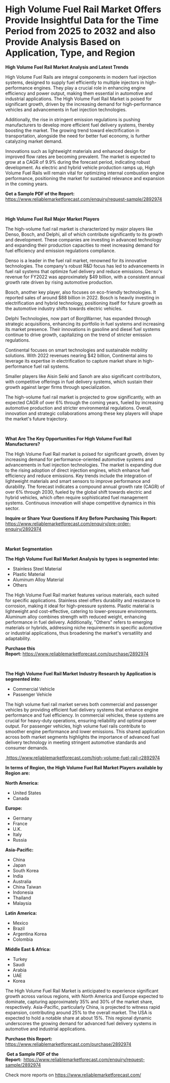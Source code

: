 <p><h1>High Volume Fuel Rail Market Offers Provide Insightful Data for the Time Period from 2025 to 2032 and also Provide Analysis Based on Application, Type, and Region</h1></p><p><strong>High Volume Fuel Rail Market Analysis and Latest Trends</strong></p>
<p><p>High Volume Fuel Rails are integral components in modern fuel injection systems, designed to supply fuel efficiently to multiple injectors in high-performance engines. They play a crucial role in enhancing engine efficiency and power output, making them essential in automotive and industrial applications. The High Volume Fuel Rail Market is poised for significant growth, driven by the increasing demand for high-performance vehicles and advancements in fuel injection technologies. </p><p>Additionally, the rise in stringent emission regulations is pushing manufacturers to develop more efficient fuel delivery systems, thereby boosting the market. The growing trend toward electrification in transportation, alongside the need for better fuel economy, is further catalyzing market demand. </p><p>Innovations such as lightweight materials and enhanced design for improved flow rates are becoming prevalent. The market is expected to grow at a CAGR of 9.9% during the forecast period, indicating robust development. As electric and hybrid vehicle production ramps up, High Volume Fuel Rails will remain vital for optimizing internal combustion engine performance, positioning the market for sustained relevance and expansion in the coming years.</p></p>
<p><strong>Get a Sample PDF of the Report:&nbsp;</strong> <a href="https://www.reliablemarketforecast.com/enquiry/request-sample/2892974?utm_campaign=2950&utm_medium=2&utm_source=Github&utm_content=ia&utm_term=15032025&utm_id=high-volume-fuel-rail">https://www.reliablemarketforecast.com/enquiry/request-sample/2892974</a></p>
<p>&nbsp;</p>
<p><strong>High Volume Fuel Rail Major Market Players</strong></p>
<p><p>The high-volume fuel rail market is characterized by major players like Denso, Bosch, and Delphi, all of which contribute significantly to its growth and development. These companies are investing in advanced technology and expanding their production capacities to meet increasing demand for fuel efficiency and emission regulations compliance.</p><p>Denso is a leader in the fuel rail market, renowned for its innovative technologies. The company's robust R&D focus has led to advancements in fuel rail systems that optimize fuel delivery and reduce emissions. Denso's revenue for FY2022 was approximately $49 billion, with a consistent annual growth rate driven by rising automotive production.</p><p>Bosch, another key player, also focuses on eco-friendly technologies. It reported sales of around $88 billion in 2022. Bosch is heavily investing in electrification and hybrid technology, positioning itself for future growth as the automotive industry shifts towards electric vehicles.</p><p>Delphi Technologies, now part of BorgWarner, has expanded through strategic acquisitions, enhancing its portfolio in fuel systems and increasing its market presence. Their innovations in gasoline and diesel fuel systems continue to drive growth, capitalizing on the trend of stricter emission regulations.</p><p>Continental focuses on smart technologies and sustainable mobility solutions. With 2022 revenues nearing $42 billion, Continental aims to leverage its expertise in electrification to capture market share in high-performance fuel rail systems.</p><p>Smaller players like Aisin Seiki and Sanoh are also significant contributors, with competitive offerings in fuel delivery systems, which sustain their growth against larger firms through specialization.</p><p>The high-volume fuel rail market is projected to grow significantly, with an expected CAGR of over 6% through the coming years, fueled by increasing automotive production and stricter environmental regulations. Overall, innovation and strategic collaborations among these key players will shape the market's future trajectory.</p></p>
<p>&nbsp;</p>
<p><strong>What Are The Key Opportunities For High Volume Fuel Rail Manufacturers?</strong></p>
<p><p>The High Volume Fuel Rail market is poised for significant growth, driven by increasing demand for performance-oriented automotive systems and advancements in fuel injection technologies. The market is expanding due to the rising adoption of direct injection engines, which enhance fuel efficiency and reduce emissions. Key trends include the integration of lightweight materials and smart sensors to improve performance and durability. The forecast indicates a compound annual growth rate (CAGR) of over 6% through 2030, fueled by the global shift towards electric and hybrid vehicles, which often require sophisticated fuel management systems. Continuous innovation will shape competitive dynamics in this sector.</p></p>
<p><strong>Inquire or Share Your Questions If Any Before Purchasing This Report:</strong> <a href="https://www.reliablemarketforecast.com/enquiry/pre-order-enquiry/2892974?utm_campaign=2950&utm_medium=2&utm_source=Github&utm_content=ia&utm_term=15032025&utm_id=high-volume-fuel-rail">https://www.reliablemarketforecast.com/enquiry/pre-order-enquiry/2892974</a></p>
<p>&nbsp;</p>
<p><strong>Market Segmentation</strong></p>
<p><strong>The High Volume Fuel Rail Market Analysis by types is segmented into:</strong></p>
<p><ul><li>Stainless Steel Material</li><li>Plastic Material</li><li>Aluminum Alloy Material</li><li>Others</li></ul></p>
<p><p>The High Volume Fuel Rail market features various materials, each suited for specific applications. Stainless steel offers durability and resistance to corrosion, making it ideal for high-pressure systems. Plastic material is lightweight and cost-effective, catering to lower-pressure environments. Aluminum alloy combines strength with reduced weight, enhancing performance in fuel delivery. Additionally, "Others" refers to emerging materials or hybrids, addressing niche requirements in specific automotive or industrial applications, thus broadening the market's versatility and adaptability.</p></p>
<p><strong>Purchase this Report:&nbsp;</strong><a href="https://www.reliablemarketforecast.com/purchase/2892974?utm_campaign=2950&utm_medium=2&utm_source=Github&utm_content=ia&utm_term=15032025&utm_id=high-volume-fuel-rail">https://www.reliablemarketforecast.com/purchase/2892974</a></p>
<p>&nbsp;</p>
<p><strong>The High Volume Fuel Rail Market Industry Research by Application is segmented into:</strong></p>
<p><ul><li>Commercial Vehicle</li><li>Passenger Vehicle</li></ul></p>
<p><p>The high volume fuel rail market serves both commercial and passenger vehicles by providing efficient fuel delivery systems that enhance engine performance and fuel efficiency. In commercial vehicles, these systems are crucial for heavy-duty operations, ensuring reliability and optimal power output. For passenger vehicles, high volume fuel rails contribute to smoother engine performance and lower emissions. This shared application across both market segments highlights the importance of advanced fuel delivery technology in meeting stringent automotive standards and consumer demands.</p></p>
<p><a href="https://www.reliablemarketforecast.com/high-volume-fuel-rail-r2892974?utm_campaign=2950&utm_medium=2&utm_source=Github&utm_content=ia&utm_term=15032025&utm_id=high-volume-fuel-rail">&nbsp;https://www.reliablemarketforecast.com/high-volume-fuel-rail-r2892974</a></p>
<p><strong>In terms of Region, the High Volume Fuel Rail Market Players available by Region are:</strong></p>
<p>
    <p> <strong> North America: </strong>
        <ul>
            <li>United States</li>
            <li>Canada</li>
        </ul>
        </p> 
    <p> <strong> Europe: </strong>
        <ul>
            <li>Germany</li>
            <li>France</li>
            <li>U.K.</li>
            <li>Italy</li>
            <li>Russia</li>
        </ul>
        </p> 
    <p> <strong> Asia-Pacific: </strong>
        <ul>
            <li>China</li>
            <li>Japan</li>
            <li>South Korea</li>
            <li>India</li>
            <li>Australia</li>
            <li>China Taiwan</li>
            <li>Indonesia</li>
            <li>Thailand</li>
            <li>Malaysia</li>
        </ul>
        </p> 
    <p> <strong> Latin America: </strong>
        <ul>
            <li>Mexico</li>
            <li>Brazil</li>
            <li>Argentina Korea</li>
            <li>Colombia</li>
        </ul>
        </p> 
    <p> <strong> Middle East & Africa: </strong>
        <ul>
            <li>Turkey</li>
            <li>Saudi</li>
            <li>Arabia</li>
            <li>UAE</li>
            <li>Korea</li>
        </ul>
    </p>
    </p>
<p><p>The High Volume Fuel Rail Market is anticipated to experience significant growth across various regions, with North America and Europe expected to dominate, capturing approximately 35% and 30% of the market share, respectively. Asia-Pacific, particularly China, is projected to witness rapid expansion, contributing around 25% to the overall market. The USA is expected to hold a notable share at about 15%. This regional dynamic underscores the growing demand for advanced fuel delivery systems in automotive and industrial applications.</p></p>
<p><strong>Purchase this Report: </strong><a href="https://www.reliablemarketforecast.com/purchase/2892974?utm_campaign=2950&utm_medium=2&utm_source=Github&utm_content=ia&utm_term=15032025&utm_id=high-volume-fuel-rail">https://www.reliablemarketforecast.com/purchase/2892974</a></p>
<p>&nbsp;<strong>Get a Sample PDF of the Report:&nbsp;&nbsp;</strong><a href="https://www.reliablemarketforecast.com/enquiry/request-sample/2892974?utm_campaign=2950&utm_medium=2&utm_source=Github&utm_content=ia&utm_term=15032025&utm_id=high-volume-fuel-rail">https://www.reliablemarketforecast.com/enquiry/request-sample/2892974</a></p>
<p><strong></strong></p>
<p>Check more reports on <a href="https://www.reliablemarketforecast.com/?utm_campaign=2950&utm_medium=2&utm_source=Github&utm_content=ia&utm_term=15032025&utm_id=high-volume-fuel-rail">https://www.reliablemarketforecast.com/</a></p>